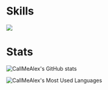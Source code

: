 <p align="center">

# Skills

![](https://skillicons.dev/icons?i=github,windows,linux,arch,neovim,c,cpp,cs,lua,cmake,robloxstudio,blender,davinci)

# Stats

![CallMeAlex's GitHub stats](https://github-readme-stats.vercel.app/api?username=Call-Me-Alex&show_icons=true&theme=gruvbox)

![CallMeAlex's Most Used Languages](https://github-readme-stats.vercel.app/api/top-langs?username=Call-Me-Alex&show_icons=true&theme=gruvbox)
</br>
</p>
